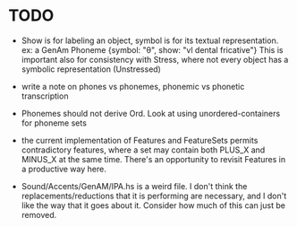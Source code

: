 # TODO

- Show is for labeling an object, symbol is for its textual representation.
  ex: a GenAm Phoneme {symbol: "θ", show: "vl dental fricative"}
  This is important also for consistency with Stress, where not every object has
  a symbolic representation (Unstressed)

- write a note on phones vs phonemes, phonemic vs phonetic transcription

- Phonemes should not derive Ord. Look at using unordered-containers for phoneme
  sets

- the current implementation of Features and FeatureSets permits contradictory
  features, where a set may contain both PLUS_X and MINUS_X at the same time.
  There's an opportunity to revisit Features in a productive way here.

- Sound/Accents/GenAM/IPA.hs is a weird file. I don't think the
  replacements/reductions that it is performing are necessary, and I don't like
  the way that it goes about it. Consider how much of this can just be removed.
